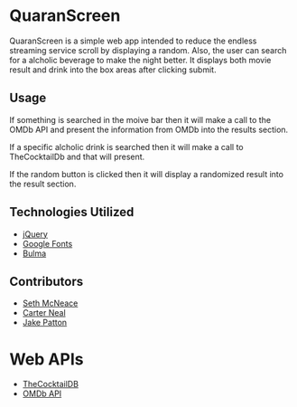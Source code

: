 # QuaranScreen

QuaranScreen is a simple web app intended to reduce the endless streaming service scroll by displaying a random. Also, the user can search for a alcholic beverage to make the night better. It displays both movie result and drink into the box areas after clicking submit.

## Usage

If something is searched in the moive bar then it will make a call to the OMDb API and present the information from OMDb into the results section.

If a specific alcholic drink is searched then it will make a call to TheCocktailDb and that will present.

If the random button is clicked then it will display a randomized result into the result section.

## Technologies Utilized

- [jQuery](https://jquery.com/)
- [Google Fonts](https://fonts.google.com/)
- [Bulma](https://bulma.io/)

## Contributors

- [Seth McNeace](https://github.com/mcneace)
- [Carter Neal](https://github.com/nealwc)
- [Jake Patton](https://github.com/jspatton40)

# Web APIs

- [TheCocktailDB](https://www.thecocktaildb.com/)
- [OMDb API](http://www.omdbapi.com/)

<!-- # Deployment

- [GitHub Pages]() -->
